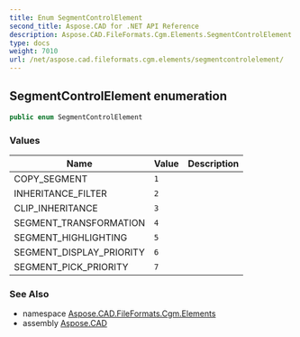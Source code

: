 ```yaml
---
title: Enum SegmentControlElement
second_title: Aspose.CAD for .NET API Reference
description: Aspose.CAD.FileFormats.Cgm.Elements.SegmentControlElement enum. 
type: docs
weight: 7010
url: /net/aspose.cad.fileformats.cgm.elements/segmentcontrolelement/
---
```

## SegmentControlElement enumeration

```csharp
public enum SegmentControlElement
```

### Values

| Name | Value | Description |
| --- | --- | --- |
| COPY_SEGMENT | `1` |  |
| INHERITANCE_FILTER | `2` |  |
| CLIP_INHERITANCE | `3` |  |
| SEGMENT_TRANSFORMATION | `4` |  |
| SEGMENT_HIGHLIGHTING | `5` |  |
| SEGMENT_DISPLAY_PRIORITY | `6` |  |
| SEGMENT_PICK_PRIORITY | `7` |  |

### See Also

* namespace [Aspose.CAD.FileFormats.Cgm.Elements](../../aspose.cad.fileformats.cgm.elements/)
* assembly [Aspose.CAD](../../)


